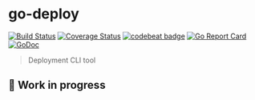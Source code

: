 # go-deploy
[![Build Status](https://travis-ci.org/UKFast-Mobile/go-deploy.svg?branch=master)](https://travis-ci.org/UKFast-Mobile/go-deploy)
[![Coverage Status](https://coveralls.io/repos/github/UKFast-Mobile/go-deploy/badge.svg?branch=master)](https://coveralls.io/github/UKFast-Mobile/go-deploy?branch=master)
[![codebeat badge](https://codebeat.co/badges/7176d1f3-efeb-4341-8c29-0a4c2777bb97)](https://codebeat.co/projects/github-com-ukfast-mobile-go-deploy-master)
[![Go Report Card](https://goreportcard.com/badge/github.com/UKFast-Mobile/go-deploy)](https://goreportcard.com/report/github.com/UKFast-Mobile/go-deploy)
[![GoDoc](https://godoc.org/github.com/UKFast-Mobile/go-deploy?status.svg)](https://godoc.org/github.com/UKFast-Mobile/go-deploy)

> Deployment CLI tool

## :hammer: Work in progress